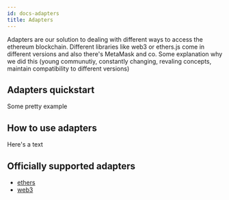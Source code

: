 ```yaml
---
id: docs-adapters
title: Adapters
---
```


Adapters are our solution to dealing with different ways to access the ethereum blockchain. Different libraries like web3 or ethers.js come in different versions and also there's MetaMask and co. Some explanation why we did this (young communutiy, constantly changing, revaling concepts, maintain compatibility to different versions)

## Adapters quickstart

Some pretty example

## How to use adapters

Here's a text

## Officially supported adapters

- [ethers](https://github.com/JoinColony/colonyJS/tree/master/packages/colonyJS-adapter-ethers)
- [web3](https://github.com/JoinColony/colonyJS/tree/master/packages/colonyJS-adapter-web3)
